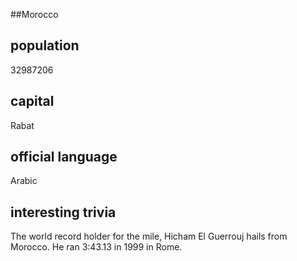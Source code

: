 ##Morocco
## population
32987206

## capital
Rabat
 
## official language
Arabic

## interesting trivia
The world record holder for the mile, Hicham El Guerrouj hails from 
Morocco. He ran 3:43.13 in 1999 in Rome.


